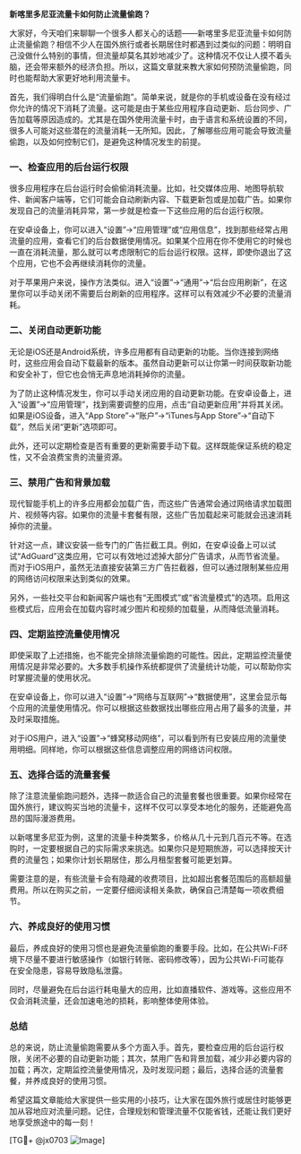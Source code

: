 **新喀里多尼亚流量卡如何防止流量偷跑？**

大家好，今天咱们来聊聊一个很多人都关心的话题——新喀里多尼亚流量卡如何防止流量偷跑？相信不少人在国外旅行或者长期居住时都遇到过类似的问题：明明自己没做什么特别的事情，但流量却莫名其妙地减少了。这种情况不仅让人摸不着头脑，还会带来额外的经济负担。所以，这篇文章就来教大家如何预防流量偷跑，同时也能帮助大家更好地利用流量卡。

首先，我们得明白什么是“流量偷跑”。简单来说，就是你的手机或设备在没有经过你允许的情况下消耗了流量。这可能是由于某些应用程序自动更新、后台同步、广告加载等原因造成的。尤其是在国外使用流量卡时，由于语言和系统设置的不同，很多人可能对这些潜在的流量消耗一无所知。因此，了解哪些应用可能会导致流量偷跑，以及如何控制它们，是避免这种情况发生的前提。

### 一、检查应用的后台运行权限

很多应用程序在后台运行时会偷偷消耗流量。比如，社交媒体应用、地图导航软件、新闻客户端等，它们可能会自动刷新内容、下载更新包或是加载广告。如果你发现自己的流量消耗异常，第一步就是检查一下这些应用的后台运行权限。

在安卓设备上，你可以进入“设置”→“应用管理”或“应用信息”，找到那些经常占用流量的应用，查看它们的后台数据使用情况。如果某个应用在你不使用它的时候也一直在消耗流量，那么就可以考虑限制它的后台运行权限。这样，即使你退出了这个应用，它也不会再继续消耗你的流量。

对于苹果用户来说，操作方法类似。进入“设置”→“通用”→“后台应用刷新”，在这里你可以手动关闭不需要后台刷新的应用程序。这样可以有效减少不必要的流量消耗。

### 二、关闭自动更新功能

无论是iOS还是Android系统，许多应用都有自动更新的功能。当你连接到网络时，这些应用会自动下载最新的版本。虽然自动更新可以让你第一时间获取新功能和安全补丁，但它也会悄无声息地消耗掉你的流量。

为了防止这种情况发生，你可以手动关闭应用的自动更新功能。在安卓设备上，进入“设置”→“应用管理”，找到需要调整的应用，点击“自动更新应用”并将其关闭。如果是iOS设备，进入“App Store”→“账户”→“iTunes与App Store”→“自动下载”，然后关闭“更新”选项即可。

此外，还可以定期检查是否有重要的更新需要手动下载。这样既能保证系统的稳定性，又不会浪费宝贵的流量资源。

### 三、禁用广告和背景加载

现代智能手机上的许多应用都会加载广告，而这些广告通常会通过网络请求加载图片、视频等内容。如果你的流量卡套餐有限，这些广告加载起来可能就会迅速消耗掉你的流量。

针对这一点，建议安装一些专门的广告拦截工具。例如，在安卓设备上可以试试“AdGuard”这类应用，它可以有效地过滤掉大部分广告请求，从而节省流量。而对于iOS用户，虽然无法直接安装第三方广告拦截器，但可以通过限制某些应用的网络访问权限来达到类似的效果。

另外，一些社交平台和新闻客户端也有“无图模式”或“省流量模式”的选项。启用这些模式后，应用会在加载内容时减少图片和视频的加载量，从而降低流量消耗。

### 四、定期监控流量使用情况

即使采取了上述措施，也不能完全排除流量偷跑的可能性。因此，定期监控流量使用情况是非常必要的。大多数手机操作系统都提供了流量统计功能，可以帮助你实时掌握流量的使用状况。

在安卓设备上，你可以进入“设置”→“网络与互联网”→“数据使用”，这里会显示每个应用的流量使用情况。你可以根据这些数据找出哪些应用占用了最多的流量，并及时采取措施。

对于iOS用户，进入“设置”→“蜂窝移动网络”，可以看到所有已安装应用的流量使用明细。同样地，你可以根据这些信息调整应用的网络访问权限。

### 五、选择合适的流量套餐

除了注意流量偷跑问题外，选择一款适合自己的流量套餐也很重要。如果你经常在国外旅行，建议购买当地的流量卡，这样不仅可以享受本地化的服务，还能避免高昂的国际漫游费用。

以新喀里多尼亚为例，这里的流量卡种类繁多，价格从几十元到几百元不等。在选购时，一定要根据自己的实际需求来挑选。如果你只是短期旅游，可以选择按天计费的流量包；如果你计划长期居住，那么月租型套餐可能更划算。

需要注意的是，有些流量卡会有隐藏的收费项目，比如超出套餐范围后的高额超量费用。所以在购买之前，一定要仔细阅读相关条款，确保自己清楚每一项收费细节。

### 六、养成良好的使用习惯

最后，养成良好的使用习惯也是避免流量偷跑的重要手段。比如，在公共Wi-Fi环境下尽量不要进行敏感操作（如银行转账、密码修改等），因为公共Wi-Fi可能存在安全隐患，容易导致隐私泄露。

同时，尽量避免在后台运行耗电量大的应用，比如直播软件、游戏等。这些应用不仅会消耗流量，还会加速电池的损耗，影响整体使用体验。

### 总结

总的来说，防止流量偷跑需要从多个方面入手。首先，要检查应用的后台运行权限，关闭不必要的自动更新功能；其次，禁用广告和背景加载，减少非必要内容的加载；再次，定期监控流量使用情况，及时发现问题；最后，选择合适的流量套餐，并养成良好的使用习惯。

希望这篇文章能给大家提供一些实用的小技巧，让大家在国外旅行或居住时能够更加从容地应对流量问题。记住，合理规划和管理流量不仅能省钱，还能让我们更好地享受旅途中的每一刻！

[TG💪+ @jx0703 ![Image](https://github.com/user-attachments/assets/dbca1d08-cadb-493c-b0ec-ad6f7a83f270)]